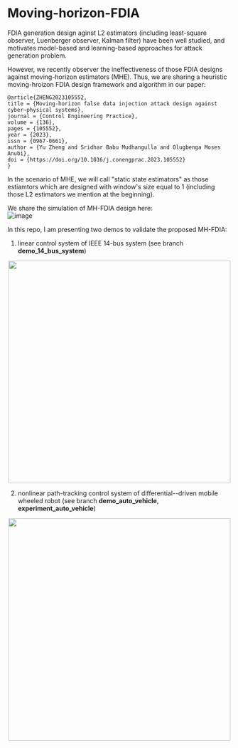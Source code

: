 # Moving-horizon-FDIA

FDIA generation design aginst L2 estimators (including least-square observer, Luenberger observer, Kalman filter) have been well studied, and motivates model-based and learning-based approaches for attack generation problem.

However, we recently observer the ineffectiveness of those FDIA designs against moving-horizon estimators (MHE). Thus, we are sharing a heuristic moving-hroizon FDIA design framework and algorithm in our paper:
```
@article{ZHENG2023105552,
title = {Moving-horizon false data injection attack design against cyber–physical systems},
journal = {Control Engineering Practice},
volume = {136},
pages = {105552},
year = {2023},
issn = {0967-0661},
author = {Yu Zheng and Sridhar Babu Mudhangulla and Olugbenga Moses Anubi},
doi = {https://doi.org/10.1016/j.conengprac.2023.105552}
}
```

In the scenario of MHE, we will call "static state estimators" as those estiamtors which are designed with window's size equal to 1 (including those L2 estimators we mention at the beginning).

We share the simulation of MH-FDIA design here: <br>
![image](https://user-images.githubusercontent.com/36635562/235937437-0a4e7100-5d42-4662-9edb-d83aaa1efd10.png)


In this repo, I am presenting two demos to validate the proposed MH-FDIA:
1. linear control system of IEEE 14-bus system (see branch **demo_14_bus_system**)
<p align="center">
<img src="https://user-images.githubusercontent.com/36635562/235938166-48947ee4-a53f-45cd-9197-c9ef2701ebd3.png" width="500" />
 </p>

2. nonlinear path-tracking control system of differential--driven mobile wheeled robot (see branch **demo_auto_vehicle**, **experiment_auto_vehicle**)
<p align="center">
<img src="https://user-images.githubusercontent.com/36635562/235938124-d9e474ed-8cba-4ff7-9261-fa977180ab17.png" width="500" />
 </p>

